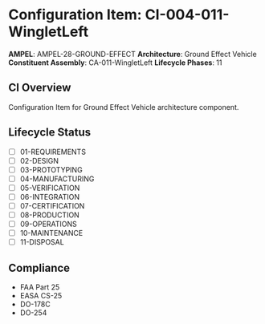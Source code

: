 # Configuration Item: CI-004-011-WingletLeft

**AMPEL**: AMPEL-28-GROUND-EFFECT
**Architecture**: Ground Effect Vehicle
**Constituent Assembly**: CA-011-WingletLeft
**Lifecycle Phases**: 11

## CI Overview
Configuration Item for Ground Effect Vehicle architecture component.

## Lifecycle Status
- [ ] 01-REQUIREMENTS
- [ ] 02-DESIGN
- [ ] 03-PROTOTYPING
- [ ] 04-MANUFACTURING
- [ ] 05-VERIFICATION
- [ ] 06-INTEGRATION
- [ ] 07-CERTIFICATION
- [ ] 08-PRODUCTION
- [ ] 09-OPERATIONS
- [ ] 10-MAINTENANCE
- [ ] 11-DISPOSAL

## Compliance
- FAA Part 25
- EASA CS-25
- DO-178C
- DO-254
